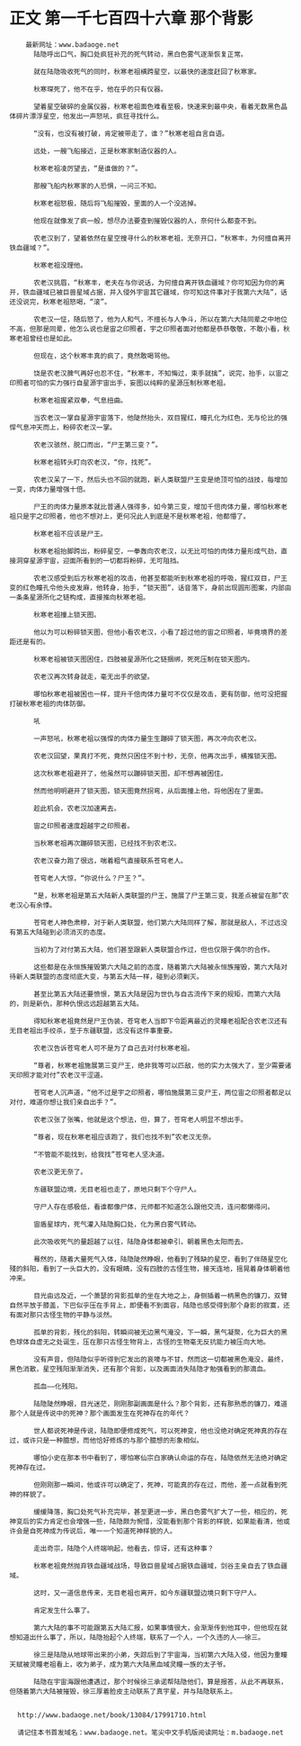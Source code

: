 # 正文 第一千七百四十六章 那个背影
        最新网址：www.badaoge.net
          陆隐呼出口气，胸口处疯狂补充的死气转动，黑白色雾气逐渐恢复正常。
      
          就在陆隐吸收死气的同时，秋寒老祖横跨星空，以最快的速度赶回了秋寒家。
      
          秋寒琛死了，他不在乎，他在乎的只有仪器。
      
          望着星空破碎的金属仪器，秋寒老祖面色难看至极，快速来到最中央，看着无数黑色晶体碎片漂浮星空，他发出一声怒吼，疯狂寻找什么。
      
          “没有，也没有被打破，肯定被带走了，谁？”秋寒老祖自言自语。
      
          远处，一艘飞船接近，正是秋寒家制造仪器的人。
      
          秋寒老祖凌厉望去，“是谁做的？”。
      
          那艘飞船内秋寒家的人恐惧，一问三不知。
      
          秋寒老祖怒极，随后将飞船摧毁，里面的人一个没逃掉。
      
          他现在就像发了疯一般，想尽办法要查到摧毁仪器的人，奈何什么都查不到。
      
          农老汉到了，望着依然在星空搜寻什么的秋寒老祖，无奈开口，“秋寒丰，为何擅自离开铁血疆域？”。
      
          秋寒老祖没理他。
      
          农老汉挑眉，“秋寒丰，老夫在与你说话，为何擅自离开铁血疆域？你可知因为你的离开，铁血疆域已被巨兽星域占据，并入侵外宇宙其它疆域，你可知这件事对于我第六大陆”，话还没说完，秋寒老祖怒喝，“滚”。
      
          农老汉一怔，随后怒了，他为人和气，不擅长与人争斗，所以在第六大陆同辈之中地位不高，但那是同辈，他怎么说也是宙之印照者，宇之印照者面对他都是恭恭敬敬，不敢小看，秋寒老祖曾经也是如此。
      
          但现在，这个秋寒丰真的疯了，竟然敢喝骂他。
      
          饶是农老汉脾气再好也忍不住，“秋寒丰，不知悔过，束手就擒”，说完，抬手，以宙之印照者可怕的实力强行自星源宇宙出手，妄图以纯粹的星源压制秋寒老祖。
      
          秋寒老祖握紧双拳，气息扭曲。
      
          当农老汉一掌自星源宇宙落下，他陡然抬头，双目猩红，瞳孔化为红色，无与伦比的强悍气息冲天而上，粉碎农老汉一掌。
      
          农老汉骇然，脱口而出，“尸王第三变？”。
      
          秋寒老祖转头盯向农老汉，“你，找死”。
      
          农老汉呆了一下，然后头也不回的就跑，新人类联盟尸王变是绝顶可怕的战技，每增加一变，肉体力量增强十倍。
      
          尸王的肉体力量原本就比普通人强得多，如今第三变，增加千倍肉体力量，哪怕秋寒老祖只是宇之印照者，他也不想对上，更何况此人到底是不是秋寒老祖，他都懵了。
      
          秋寒老祖不应该是尸王。
      
          秋寒老祖抬脚跨出，粉碎星空，一拳轰向农老汉，以无比可怕的肉体力量形成气劲，直接洞穿星源宇宙，迎面所看到的一切都将粉碎，无可阻挡。
      
          农老汉感受到后方秋寒老祖的攻击，他甚至都能听到秋寒老祖的呼吸，猩红双目，尸王变的红色瞳孔令他头皮发麻，他转身，抬手，“锁天图”，话音落下，身前出现圆形图案，内部由一条条星源所化之链构成，直接推向秋寒老祖。
      
          秋寒老祖撞上锁天图。
      
          他以为可以粉碎锁天图，但他小看农老汉，小看了超过他的宙之印照者，毕竟境界的差距还是有的。
      
          秋寒老祖被锁天图困住，四肢被星源所化之链捆绑，死死压制在锁天图内。
      
          农老汉再次转身就走，毫无出手的欲望。
      
          哪怕秋寒老祖被困也一样，提升千倍肉体力量可不仅仅是攻击，更有防御，他可没把握打破秋寒老祖的肉体防御。
      
          吼
      
          一声怒吼，秋寒老祖以强悍的肉体力量生生蹦碎了锁天图，再次冲向农老汉。
      
          农老汉回望，果真打不死，竟然只困住不到十秒，无奈，他再次出手，横推锁天图。
      
          这次秋寒老祖避开了，他虽然可以蹦碎锁天图，却不想再被困住。
      
          然而他明明避开了锁天图，锁天图竟然拐弯，从后面撞上他，将他困在了里面。
      
          趁此机会，农老汉加速离去。
      
          宙之印照者速度超越宇之印照者。
      
          当秋寒老祖再次蹦碎锁天图，已经找不到农老汉。
      
          农老汉奋力跑了很远，喘着粗气直接联系苍穹老人。
      
          苍穹老人大惊，“你说什么？尸王？”。
      
          “是，秋寒老祖是第五大陆新人类联盟的尸王，施展了尸王第三变，我差点被留在那”农老汉心有余悸。
      
          苍穹老人神色肃穆，对于新人类联盟，他们第六大陆同样了解，那就是敌人，不过远没有第五大陆碰到必须消灭的态度。
      
          当初为了对付第五大陆，他们甚至跟新人类联盟合作过，但也仅限于偶尔的合作。
      
          这些都是在永恒族摧毁第六大陆之前的态度，随着第六大陆被永恒族摧毁，第六大陆对待新人类联盟的态度彻底大变，与第五大陆一样，碰到必须剿灭。
      
          甚至比第五大陆还要愤恨，第五大陆是因为世仇与自古流传下来的规矩，而第六大陆的，则是新仇，那种仇恨远远超越第五大陆。
      
          得知秋寒老祖竟然是尸王伪装，苍穹老人当即下令距离最近的灵瞳老祖配合农老汉还有无目老祖出手绞杀，至于东疆联盟，远没有这件事重要。
      
          农老汉告诉苍穹老人可不是为了自己去对付秋寒老祖。
      
          “尊者，秋寒老祖施展第三变尸王，绝非我等可以匹敌，他的实力太强大了，至少需要诸天印照才能对付”农老汉干涩道。
      
          苍穹老人沉声道，“他不过是宇之印照者，哪怕施展第三变尸王，两位宙之印照者都足以对付，难道你想让我们亲自出手？”。
      
          农老汉张了张嘴，他就是这个想法，但，算了，苍穹老人明显不想出手。
      
          “尊者，现在秋寒老祖应该跑了，我们也找不到”农老汉无奈。
      
          “不管能不能找到，给我找”苍穹老人坚决道。
      
          农老汉更无奈了。
      
          东疆联盟边境，无目老祖也走了，原地只剩下个守尸人。
      
          守尸人存在感极低，看谁都像尸体，元师都不知道怎么跟他交流，连问都懒得问。
      
          宙盾星球内，死气灌入陆隐胸口处，化为黑白雾气转动。
      
          此次吸收死气的量超越了以往，陆隐身体都被牵引，朝着黑色太阳而去。
      
          蓦然的，随着大量死气入体，陆隐陡然睁眼，他看到了残缺的星空，看到了伴随星空化殘的斜阳，看到了一头巨大的，没有眼睛，没有四肢的古怪生物，接天连地，摇晃着身体朝着他冲来。
      
          目光由远及近，一个萧瑟的背影孤单的坐在大地之上，身侧插着一柄黑色的镰刀，双臂自然平放于膝盖，下巴似乎压在手背上，即便看不到面容，陆隐也感受得到那个身影的寂寞，还有面对那只古怪生物的平静与淡然。
      
          孤单的背影，残化的斜阳，转瞬间被无边黑气淹没，下一瞬，黑气凝聚，化为巨大的黑色球体自虚无之处诞生，压在那只古怪生物背上，古怪的生物毫无反抗能力被压向大地。
      
          没有声音，但陆隐似乎听得到它发出的哀嚎与不甘，然而这一切都被黑色淹没，最终，黑色消散，星空残阳渐渐消失，还有那个背影，以及画面消失陆隐才勉强看到的那滴血。
      
          孤血——化残阳。
      
          陆隐陡然睁眼，目光迷茫，刚刚那副画面是什么？那个背影，还有那熟悉的镰刀，难道那个人就是传说中的死神？那个画面发生在死神存在的年代？
      
          世人都说死神是传说，陆隐即便修成死气，可以死神变，他也没绝对确定死神真的存在过，或许只是一种臆想，而他恰好修炼的与那个臆想的形象相似。
      
          哪怕小史在那本书中看到了，哪怕寒仙宗白家确认命运的存在，陆隐依然无法绝对确定死神存在过。
      
          但刚刚那一瞬间，他或许可以确定了，死神，可能真的存在过，而他，差一点就看到死神的样貌了。
      
          缓缓降落，胸口处死气补充完毕，甚至更进一步，黑白色雾气扩大了一些，相应的，死神变后的实力肯定也会增强一些，陆隐颇为惋惜，没能看到那个背影的样貌，如果能看清，他或许会是自死神成为传说后，唯一一个知道死神样貌的人。
      
          走出奇宗，陆隐个人终端响起，他看去，惊讶，还有这种事？
      
          秋寒老祖竟然抛弃铁血疆域战场，导致巨兽星域占据铁血疆域，剑谷主亲自去了铁血疆域。
      
          这时，又一道信息传来，无目老祖也离开，如今东疆联盟边境只剩下守尸人。
      
          肯定发生什么事了。
      
          第六大陆的事不可能跟第五大陆汇报，如果事情很大，会渐渐传到他耳中，但他现在就想知道出什么事了，所以，陆隐抬起个人终端，联系了一个人，一个久违的人——徐三。
      
          徐三是陆隐从地球带出来的小弟，失踪后到了宇宙海，当初第六大陆入侵，他因为重瞳天赋被灵瞳老祖看上，收为弟子，成为第六大陆黑血域灵瞳一族的太子爷。
      
          陆隐在宇宙海跟他遭遇过，那个时候徐三承诺帮陆隐他们，算是报答，从此不再联系，但随着第六大陆被摧毁，徐三厚着脸皮主动联系了真宇星，并与陆隐联系上。
      
      
      http://www.badaoge.net/book/13084/17991710.html
      
      请记住本书首发域名：www.badaoge.net。笔尖中文手机版阅读网址：m.badaoge.net